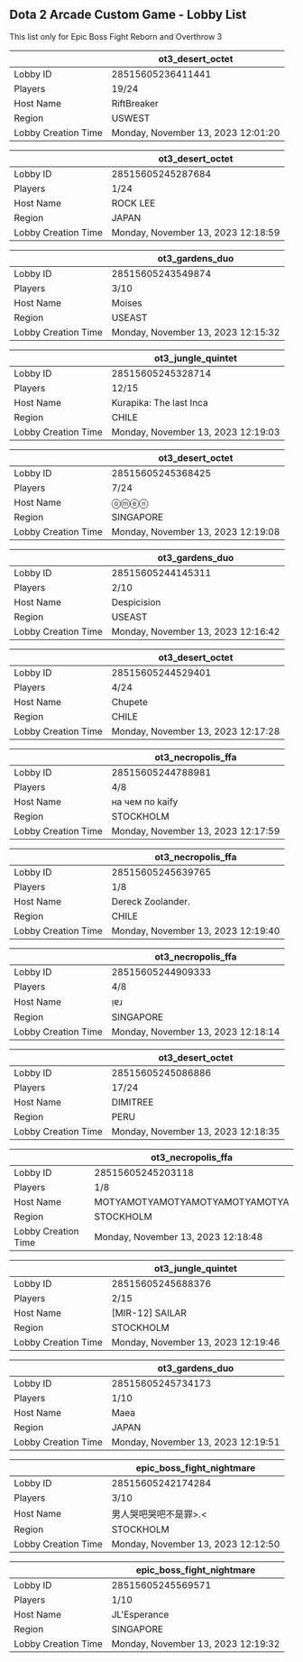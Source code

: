 ## Dota 2 Arcade Custom Game - Lobby List

This list only for Epic Boss Fight Reborn and Overthrow 3

|  | ot3_desert_octet |
| ------ | ------ |
| Lobby ID | 28515605236411441 |
| Players | 19/24 |
| Host Name | RiftBreaker |
| Region | USWEST |
| Lobby Creation Time | Monday, November 13, 2023 12:01:20 |


|  | ot3_desert_octet |
| ------ | ------ |
| Lobby ID | 28515605245287684 |
| Players | 1/24 |
| Host Name | ROCK LEE |
| Region | JAPAN |
| Lobby Creation Time | Monday, November 13, 2023 12:18:59 |


|  | ot3_gardens_duo |
| ------ | ------ |
| Lobby ID | 28515605243549874 |
| Players | 3/10 |
| Host Name | Moises |
| Region | USEAST |
| Lobby Creation Time | Monday, November 13, 2023 12:15:32 |


|  | ot3_jungle_quintet |
| ------ | ------ |
| Lobby ID | 28515605245328714 |
| Players | 12/15 |
| Host Name | Kurapika: The last Inca |
| Region | CHILE |
| Lobby Creation Time | Monday, November 13, 2023 12:19:03 |


|  | ot3_desert_octet |
| ------ | ------ |
| Lobby ID | 28515605245368425 |
| Players | 7/24 |
| Host Name | ⓞ︎ⓜ︎ⓔ︎ⓝ |
| Region | SINGAPORE |
| Lobby Creation Time | Monday, November 13, 2023 12:19:08 |


|  | ot3_gardens_duo |
| ------ | ------ |
| Lobby ID | 28515605244145311 |
| Players | 2/10 |
| Host Name | Despicision |
| Region | USEAST |
| Lobby Creation Time | Monday, November 13, 2023 12:16:42 |


|  | ot3_desert_octet |
| ------ | ------ |
| Lobby ID | 28515605244529401 |
| Players | 4/24 |
| Host Name | Chupete |
| Region | CHILE |
| Lobby Creation Time | Monday, November 13, 2023 12:17:28 |


|  | ot3_necropolis_ffa |
| ------ | ------ |
| Lobby ID | 28515605244788981 |
| Players | 4/8 |
| Host Name | на чем по kaify |
| Region | STOCKHOLM |
| Lobby Creation Time | Monday, November 13, 2023 12:17:59 |


|  | ot3_necropolis_ffa |
| ------ | ------ |
| Lobby ID | 28515605245639765 |
| Players | 1/8 |
| Host Name | Dereck Zoolander. |
| Region | CHILE |
| Lobby Creation Time | Monday, November 13, 2023 12:19:40 |


|  | ot3_necropolis_ffa |
| ------ | ------ |
| Lobby ID | 28515605244909333 |
| Players | 4/8 |
| Host Name | ᴉɐɹ |
| Region | SINGAPORE |
| Lobby Creation Time | Monday, November 13, 2023 12:18:14 |


|  | ot3_desert_octet |
| ------ | ------ |
| Lobby ID | 28515605245086886 |
| Players | 17/24 |
| Host Name | DIMITREE |
| Region | PERU |
| Lobby Creation Time | Monday, November 13, 2023 12:18:35 |


|  | ot3_necropolis_ffa |
| ------ | ------ |
| Lobby ID | 28515605245203118 |
| Players | 1/8 |
| Host Name | MOTYAMOTYAMOTYAMOTYAMOTYAMOTYA |
| Region | STOCKHOLM |
| Lobby Creation Time | Monday, November 13, 2023 12:18:48 |


|  | ot3_jungle_quintet |
| ------ | ------ |
| Lobby ID | 28515605245688376 |
| Players | 2/15 |
| Host Name | [MIR-12] SAILAR |
| Region | STOCKHOLM |
| Lobby Creation Time | Monday, November 13, 2023 12:19:46 |


|  | ot3_gardens_duo |
| ------ | ------ |
| Lobby ID | 28515605245734173 |
| Players | 1/10 |
| Host Name | Maea |
| Region | JAPAN |
| Lobby Creation Time | Monday, November 13, 2023 12:19:51 |


|  | epic_boss_fight_nightmare |
| ------ | ------ |
| Lobby ID | 28515605242174284 |
| Players | 3/10 |
| Host Name | 男人哭吧哭吧不是罪>.< |
| Region | STOCKHOLM |
| Lobby Creation Time | Monday, November 13, 2023 12:12:50 |


|  | epic_boss_fight_nightmare |
| ------ | ------ |
| Lobby ID | 28515605245569571 |
| Players | 1/10 |
| Host Name | JL'Esperance |
| Region | SINGAPORE |
| Lobby Creation Time | Monday, November 13, 2023 12:19:32 |


